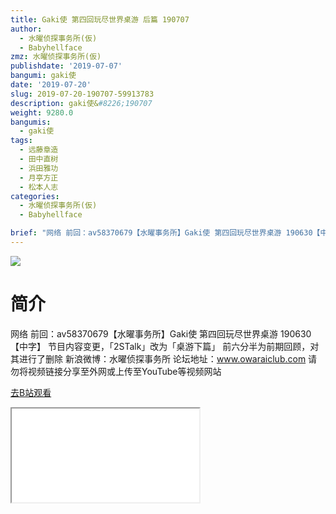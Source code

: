 ```yaml
---
title: Gaki使 第四回玩尽世界桌游 后篇 190707
author:
  - 水曜侦探事务所(仮)
  - Babyhellface
zmz: 水曜侦探事务所(仮)
publishdate: '2019-07-07'
bangumi: gaki使
date: '2019-07-20'
slug: 2019-07-20-190707-59913783
description: gaki使&#8226;190707
weight: 9280.0
bangumis:
  - gaki使
tags:
  - 远藤章造
  - 田中直树
  - 浜田雅功
  - 月亭方正
  - 松本人志
categories:
  - 水曜侦探事务所(仮)
  - Babyhellface

brief: "网络 前回：av58370679【水曜事务所】Gaki使 第四回玩尽世界桌游 190630【中字】 节目内容变更，「2STalk」改为「桌游下篇」 前六分半为前期回顾，对其进行了删除 新浪微博：水曜侦探事务所 论坛地址：www.owaraiclub.com 请勿将视频链接分享至外网或上传至YouTube等视频网站"
---
```

![](https://raw.githubusercontent.com/tcgriffith/owaraisite/master/static/tmpimg/fbbcf93406db685077a57a60f916aeceec4732d2.jpg.480.jpg)
# 简介  
网络
前回：av58370679【水曜事务所】Gaki使 第四回玩尽世界桌游 190630【中字】
节目内容变更，「2STalk」改为「桌游下篇」 前六分半为前期回顾，对其进行了删除
新浪微博：水曜侦探事务所 论坛地址：www.owaraiclub.com
请勿将视频链接分享至外网或上传至YouTube等视频网站  

[去B站观看](https://www.bilibili.com/video/av59913783/)
<div class ="resp-container"><iframe class="testiframe" src="//player.bilibili.com/player.html?aid=59913783"", scrolling="no", allowfullscreen="true" > </iframe></div> 

